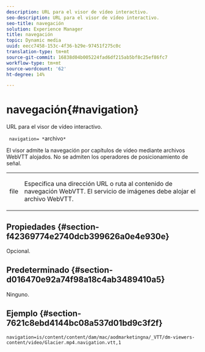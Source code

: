 ```yaml
---
description: URL para el visor de vídeo interactivo.
seo-description: URL para el visor de vídeo interactivo.
seo-title: navegación
solution: Experience Manager
title: navegación
topic: Dynamic media
uuid: eecc7458-153c-4f36-b29e-97451f275c0c
translation-type: tm+mt
source-git-commit: 16838d04b005224fad6df215ab5bf8c25ef86fc7
workflow-type: tm+mt
source-wordcount: '62'
ht-degree: 14%

---
```



# navegación{#navigation}

URL para el visor de vídeo interactivo.

` navigation= *`archivo`*`

El visor admite la navegación por capítulos de vídeo mediante archivos WebVTT alojados. No se admiten los operadores de posicionamiento de señal.

<table id="table_C616483932C2482CA9794DDD7313FD7C"> 
 <tbody> 
  <tr> 
   <td colname="col1"> <p> <span class="codeph"> <span class="varname"> file</span> </span> </p> </td> 
   <td colname="col2"> <p> Especifica una dirección URL o ruta al contenido de navegación WebVTT. El servicio de imágenes debe alojar el archivo WebVTT. </p> </td> 
  </tr> 
 </tbody> 
</table>

## Propiedades {#section-f42369774e2740dcb399626a0e4e930e}

Opcional.

## Predeterminado {#section-d016470e92a74f98a18c4ab3489410a5}

Ninguno.

## Ejemplo {#section-7621c8ebd4144bc08a537d01bd9c3f2f}

```
navigation=is/content/content/dam/mac/aodmarketingna/_VTT/dm-viewers-content/video/Glacier.mp4.navigation.vtt,1
```


